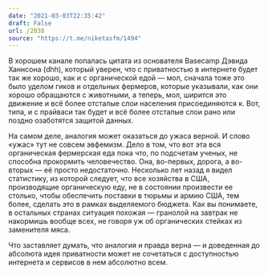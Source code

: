 ```yaml
---
date: "2021-03-03T22:35:42"
draft: False
url: /2038
source: "https://t.me/niketasfm/1494"
---
```


В хорошем канале попалась цитата из основателя Basecamp Дэвида Ханнсона (dhh), который уверен, что с приватностью в интернете будет так же хорошо, как и с органической едой — мол, сначала тоже это было уделом гиков и отдельных фермеров, которые указывали, как они хорошо обращаются с животными, а теперь, мол, ширится это движение и всё более отсталые слои населения присоединяются к. Вот, типа, и с прайваси так будет и всё более отсталые слои рано или поздно озаботятся защитой данных.

На самом деле, аналогия может оказаться до ужаса верной. И слово «ужас» тут не совсем эвфемизм. Дело в том, что вот эта вся органическая фермерская еда пока что, по подсчетам ученых, не способна прокормить человечество. Она, во-первых, дорога, а во-вторых — её просто недостаточно. Несколько лет назад я видел статистику, из которой следует, что все хозяйства в США, производящие органическую еду, не в состоянии произвести ее столько, чтобы обеспечить поставки в тюрьмы и армию США, тем более, сделать это в рамках выделяемого бюджета. Как вы понимаете, в остальных странах ситуация похожая — гранолой на завтрак не накормишь вообще всех, не говоря уж об органических стейках из заменителя мяса.

Что заставляет думать, что аналогия и правда верна — и доведенная до абсолюта идея приватности может не сочетаться с доступностью интернета и сервисов в нем абсолютно всем.
